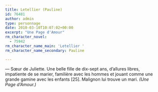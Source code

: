 ```yaml
---
title: Letellier (Pauline)
id: 76481
author: admin
type: personnage
date: 2010-03-10T10:07:02+00:00
excerpt: "Une Page d'Amour"
rm_character_novel:
  - 75942
rm_character_name_main: 'Letellier '
rm_character_name_secondary: Pauline

---
```

— Sœur de Juliette. Une belle fille de dix-sept ans, d&rsquo;allures libres, impatiente de se marier, familière avec les hommes et jouant comme une grande gamine avec les enfants [25]. Malignon lui trouve un mari. _(Une Page d&rsquo;Amour.)_